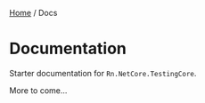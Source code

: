 [Home](/README.md) / Docs

# Documentation
Starter documentation for `Rn.NetCore.TestingCore`.

More to come...

<!--(Rn.BuildScriptHelper){
	"version": "1.0.106",
	"replace": true
}(END)-->